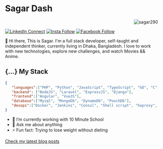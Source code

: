 # Sagar Dash
<p align="right">
  <img src="https://komarev.com/ghpvc/?username=sagar290&color=dc143c&label=Views&color=lightgrey&style=flat" alt="sagar290" />
</p>


[![LinkedIn Connect](https://img.shields.io/badge/%20-Connect-black?color=14171A&labelColor=212121&logo=linkedin&logoColor=ffffff)](https://www.linkedin.com/in/sagardash1/)
[![Insta Follow](https://img.shields.io/badge/%20-Follow-black?color=14171A&labelColor=d81b60&logo=instagram&logoColor=ffffff)](https://www.instagram.com/sagar.dash1/)
[![Facebook Follow](https://img.shields.io/badge/%20-Connect-black?color=14171A&labelColor=1976d2&logo=facebook&logoColor=ffffff)](https://www.facebook.com/sagar.dash1)

:wave: Hi there, This is Sagar. I'm a full stack developer, self-taught and independent thinker, currently living in Dhaka, Bangladesh. I love to work with new technologies, explore new challenges, and watch Movies && Anime.

## {...} My Stack

```json
{
   "languages":["PHP", "Python", "JavaScript", "TypeScript", "GO", "C", "Shell script", "SQL"],
   "backend": ["NodeJS", "Laravel", "ExpressJS", "Django"],
   "frontend":["Angular", "VueJS"],
   "database":["Mysql", "MongoDb", "DynamoDb", "PouchDb"],
   "devops":["Docker", "Jenkins", "Consul", "Shell script", "haproxy", "Nginx", "apache2"]
}
```

- 🔭 I’m currently working with 10 Minute School 
- 💬 Ask me about anything
- ⚡ Fun fact: Trying to lose weight without dieting 

[Check my latest blog posts](https://sagardash.me)


